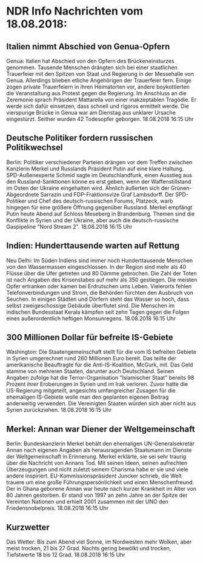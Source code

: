 # NDR Info Nachrichten vom 18.08.2018:


## Italien nimmt Abschied von Genua-Opfern
Genua: Italien hat Abschied von den Opfern des Brückeneinsturzes genommen. Tausende Menschen drängten sich bei einer staatlichen Trauerfeier mit den Spitzen von Staat und Regierung in der Messehalle von Genua. Allerdings blieben etliche Angehörigen der Trauerfeier fern. Einige zogen private Trauerfeiern in ihren Heimatorten vor, andere boykottierten die Veranstaltung aus Protest gegen die Regierung. Im Anschluss an die Zeremonie sprach Präsident Mattarella von einer inakzeptablen Tragödie. Er werde sich dafür einsetzen, dass schnell und rigoros ermittelt werde. Die vierspurige Brücke in Genua war am Dienstag aus unklarer Ursache eingestürzt. Seither wurden 42 Todesopfer geborgen. 18.08.2018 16:15 Uhr 

## Deutsche Politiker fordern russischen Politikwechsel
Berlin: Politiker verschiedener Parteien drängen vor dem Treffen zwischen Kanzlerin Merkel und Russlands Präsident Putin auf eine klare Haltung. SPD-Außenexperte Schmid sagte im Deutschlandfunk, einen Ausstieg aus den Russland-Sanktionen könne es erst geben, wenn der Waffenstillstand im Osten der Ukraine eingehalten wird. Ähnlich äußerten sich der Grünen-Abgeordnete Sarrazin und FDP-Fraktionsvize Graf Lambsdorff. Der SPD-Politiker und Chef des deutsch-russischen Forums, Platzeck, warb hingegen für eine größere Öffnung gegenüber Russland. Merkel empfängt Putin heute Abend auf Schloss Meseberg in Brandenburg. Themen sind die Konflikte in Syrien und der Ukraine, aber auch die deutsch-russische Gaspipeline "Nord Stream 2". 18.08.2018 16:15 Uhr 

## Indien: Hunderttausende warten auf Rettung
Neu Delhi:	Im Süden Indiens sind immer noch Hunderttausende Menschen von den Wassermassen eingeschlossen. In der Region sind mehr als 40 Flüsse über die Ufer getreten und 80 Dämme gebrochen. Die Zahl der Toten ist nach Angaben des Krisenstabes auf mehr als 350 gestiegen. Die meisten Opfer ertranken oder kamen bei Erdrutschen ums Leben. Vielerorts fehlen Telefonverbindungen und Strom, die Behörden fürchten den Ausbruch von Seuchen. In einigen Städten und Dörfern steht das Wasser so hoch, dass selbst zweigeschossige Gebäude überflutet sind. Die Menschen im indischen Bundesstaat Kerala kämpfen seit zehn Tagen gegen die Folgen eines außerordentlich heftigen Monsunregens. 18.08.2018 16:15 Uhr 

## 300 Millionen Dollar für befreite IS-Gebiete
Washington: Die Staatengemeinschaft stellt für die vom IS befreiten Gebiete in Syrien umgerechnet rund 260 Millionen Euro bereit. Das teilte der amerikanische Beauftragte für die Anti-IS-Koalition, McGurk, mit. Das Geld stamme von mehreren Staaten, darunter auch Deutschland. Seinen Angaben zufolge hat die Terror-Organisation "Islamischer Staat" bereits 98 Prozent ihrer Eroberungen in Syrien und im Irak verloren. Zuvor hatte die US-Regierung mitgeteilt, angesichts umfangreicher Zusagen für die ehemaligen IS-Gebiete wolle man den geplanten eigenen Beitrag anderweitig verwenden. Die Vereinigten Staaten würden sich aber nicht aus Syrien zurückziehen. 18.08.2018 16:15 Uhr 

## Merkel: Annan war Diener der Weltgemeinschaft
Berlin: Bundeskanzlerin Merkel behält den ehemaligen UN-Generalsekretär Annan nach eigenen Angaben als herausragenden Staatsmann im Dienste der Weltgemeinschaft in Erinnerung. Merkel erklärte, sie sei sehr traurig über die Nachricht von Annans Tod. Mit seinen Ideen, seinen aufrechten Überzeugungen und nicht zuletzt seinem Charisma habe er sie und viele andere inspiriert. EU-Kommissionspräsident Juncker schrieb, die Welt trauere um eine große Führungspersönlichkeit und einen Menschenfreund. Der in Ghana geborene Annan war heute nach kurzer Krankheit im Alter von 80 Jahren gestorben. Er stand von 1997 an zehn Jahre an der Spitze der Vereinten Nationen und erhielt 2001 zusammen mit der UNO den Friedensnobelpreis. 18.08.2018 16:15 Uhr 

## Kurzwetter
Das Wetter: Bis zum Abend viel Sonne, im Nordwesten mehr Wolken, aber meist trocken, 21 bis 27 Grad. Nachts gering bewölkt und trocken, Tiefstwerte 18 bis 12 Grad. 18.08.2018 16:15 Uhr 
